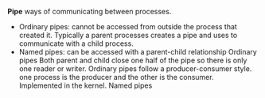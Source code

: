 **Pipe** ways of communicating between processes. 
 - Ordinary pipes: cannot be accessed from outside the process that created it. Typically a parent processes creates a pipe and uses to communicate with a child process.
 - Named pipes: can be accessed with a parent-child relationship
Ordinary pipes
	Both parent and child close one half of the pipe so there is only one reader or writer. Ordinary pipes follow a producer-consumer style. one process is the producer and the other is the consumer. Implemented in the kernel.
Named pipes
	
